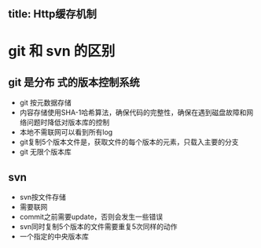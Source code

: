 title: Http缓存机制
---
# git 和 svn 的区别 
## git 是分布 式的版本控制系统
- git 按元数据存储
- 内容存储使用SHA-1哈希算法，确保代码的完整性，确保在遇到磁盘故障和网络问题时降低对版本库的控制
- 本地不需联网可以看到所有log
- git复制5个版本文件是，获取文件的每个版本的元素，只载入主要的分支
- git 无限个版本库

## svn
- svn按文件存储
- 需要联网
- commit之前需要update，否则会发生一些错误
- svn同时复制5个版本的文件需要重复5次同样的动作
- 一个指定的中央版本库
